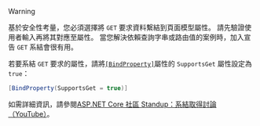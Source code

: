 > [!WARNING]
> 基於安全性考量，您必須選擇將 `GET` 要求資料繫結到頁面模型屬性。 請先驗證使用者輸入再將其對應至屬性。 當您解決依賴查詢字串或路由值的案例時，加入宣告 `GET` 系結會很有用。
>
> 若要系結 `GET` 要求的屬性，請將[`[BindProperty]`](xref:Microsoft.AspNetCore.Mvc.BindPropertyAttribute)屬性的 `SupportsGet` 屬性設定為 `true`：
>
> ```csharp
> [BindProperty(SupportsGet = true)]
> ```
>
> 如需詳細資訊，請參閱[ASP.NET Core 社區 Standup：系結取得討論（YouTube）](https://www.youtube.com/watch?v=p7iHB9V-KVU&feature=youtu.be&t=54m27s)。
